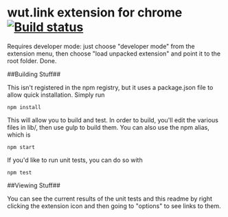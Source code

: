 # wut.link extension for chrome [![Build status](https://travis-ci.org/natedsaint/chromewut.svg?branch=master)](https://travis-ci.org/natedsaint/chromewut)

Requires developer mode: just choose "developer mode" from the extension menu, then choose "load unpacked extension" and point it to the root folder. Done.

##Building Stuff##

This isn't registered in the npm registry, but it uses a package.json file to allow quick installation. Simply run 

`npm install`

This will allow you to build and test. In order to build, you'll edit the various files in lib/, then use gulp to build them. You can also use the npm alias, which is

`npm start`

If you'd like to run unit tests, you can do so with 

`npm test`

##Viewing Stuff##

You can see the current results of the unit tests and this readme by right clicking the extension icon and then going to "options" to see links to them.
